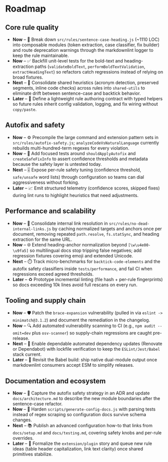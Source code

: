 # Roadmap

## Core rule quality

- **Now** – 🧩 Break down `src/rules/sentence-case-heading.js` (~1110 LOC) into composable modules (token extraction, case classifier, fix builder) and route deprecation warnings through the markdownlint logger to keep the rule maintainable.
- **Now** – ✅ Backfill unit-level tests for the bold-text and heading-extraction paths (`validateBoldText`, `performBoldTextValidation`, `extractHeadingText`) so refactors catch regressions instead of relying on broad fixtures.
- **Next** – 🔁 Consolidate shared heuristics (acronym detection, preserved segments, inline code checks) across rules into `shared-utils` to eliminate drift between sentence-case and backtick behavior.
- **Later** – 🧰 Define a lightweight rule authoring contract with typed helpers so future rules inherit config validation, logging, and fix wiring without `copy/paste`.

## Autofix and safety

- **Now** – ⚙️ Precompile the large command and extension pattern sets in `src/rules/autofix-safety.js`; `analyzeCodeVsNaturalLanguage` currently rebuilds multi-hundred-term regexes for every violation.
- **Now** – 🧪 Add focused tests around `shouldApplyAutofix` and `createSafeFixInfo` to assert confidence thresholds and metadata because the safety layer is untested today.
- **Next** – 🎚️ Expose per-rule safety tuning (confidence threshold, `safe/unsafe` word lists) through configuration so teams can dial aggressiveness without forking.
- **Later** – 📈 Emit structured telemetry (confidence scores, skipped fixes) during lint runs to highlight heuristics that need adjustments.

## Performance and scalability

- **Now** – 🚀 Consolidate internal link resolution in `src/rules/no-dead-internal-links.js` by caching normalized targets and anchors once per document, removing repeated `path.resolve`, `fs.statSync`, and heading extraction for the same URL.
- **Now** – 🌐 Extend heading-anchor normalization beyond `[\w\u4e00-\u9fa5]` so multilingual docs stop tripping false negatives; add regression fixtures covering emoji and extended Unicode.
- **Next** – ⏱️ Track micro-benchmarks for `backtick-code-elements` and the autofix safety classifiers inside `tests/performance`, and fail CI when regressions exceed agreed thresholds.
- **Later** – ♻️ Prototype incremental linting (file hash + per-rule fingerprints) so docs exceeding 10k lines avoid full rescans on every run.

## Tooling and supply chain

- **Now** – 🛡️ Patch the `brace-expansion` vulnerability (pulled in via `eslint -> minimatch@3.1.2`) and document the remediation in the changelog.
- **Now** – 🔍 Add automated vulnerability scanning to CI (e.g., `npm audit --omit=dev` plus `osv-scanner`) so supply-chain regressions are caught pre-release.
- **Next** – 🤖 Enable dependable automated dependency updates (Renovate or Dependabot) with lockfile verification to keep the `ESLint/Jest/Babel` stack current.
- **Later** – 🧪 Revisit the Babel build: ship native dual-module output once markdownlint consumers accept ESM to simplify releases.

## Documentation and ecosystem

- **Now** – 📝 Capture the autofix safety strategy in an ADR and update `docs/architecture.md` to describe the new module boundaries after the sentence-case refactor.
- **Now** – 🧱 Harden `scripts/generate-config-docs.js` with parsing tests instead of regex scraping so configuration docs survive schema changes.
- **Next** – 📚 Publish an advanced configuration how-to that links from `docs/setup.md` and `docs/testing.md`, covering safety knobs and per-rule overrides.
- **Later** – 🌱 Formalize the `extension/plugin` story and queue new rule ideas (table header capitalization, link text clarity) once shared primitives stabilize.
